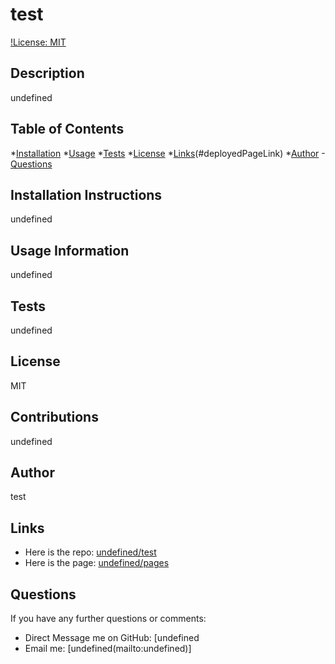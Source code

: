 # test 


  [!License: MIT](https://img.shields.io/badge/badge-MIT-brightgreen)

  ## Description
undefined

## Table of Contents
*[Installation](#installation)
*[Usage](#usage)
*[Tests](#tests)
*[License](#license)
*[Links](#repoLink)(#deployedPageLink)
*[Author](#govName)
-[Questions](#questions)
  
  ## Installation Instructions
 undefined

  ## Usage Information
 undefined

 ## Tests
 undefined

  ## License
 MIT

 ## Contributions
 undefined

 ## Author
 test

 ## Links
- Here is the repo: [undefined/test](undefined)
- Here is the page: [undefined/pages](undefined)

 ## Questions

 If you have any further questions or comments:

* Direct Message me on GitHub: [undefined
* Email me: [undefined(mailto:undefined)]
  